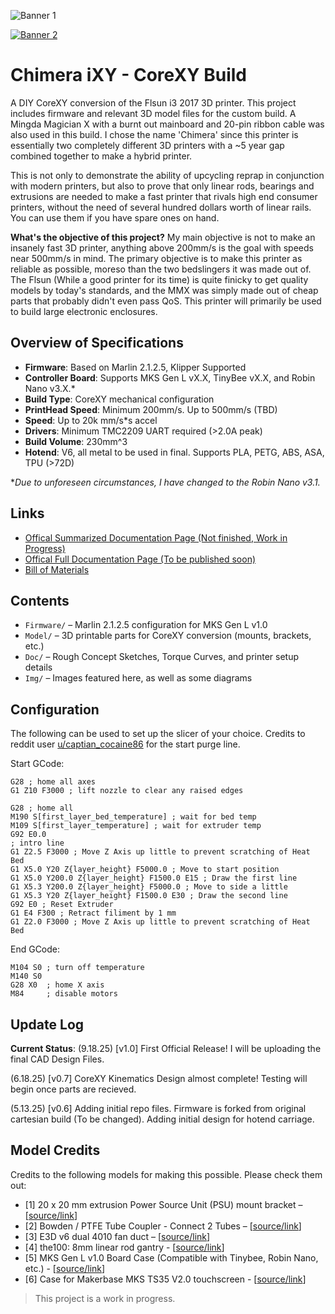 
![Banner 1](https://github.com/v-tw0/ChimeraiXY/blob/main/Img/Banner1.png?raw=true)


[![Banner 2](https://github.com/v-tw0/ChimeraiXY/blob/main/Img/Banner2.png?raw=true)](https://github.com/v-tw0/ChimeraiXY/blob/main/Img/Banner2.png?raw=true)

# Chimera iXY - CoreXY Build

A DIY CoreXY conversion of the Flsun i3 2017 3D printer. This project includes firmware and relevant 3D model files for the custom build. A Mingda Magician X with a burnt out mainboard and 20-pin ribbon cable was also used in this build. I chose the name 'Chimera' since this printer is essentially two completely different 3D printers with a ~5 year gap combined together to make a hybrid printer.

This is not only to demonstrate the ability of upcycling reprap in conjunction with modern printers, but also to prove that only linear rods, bearings and extrusions are needed to make a fast printer that rivals high end consumer printers, without the need of several hundred dollars worth of linear rails. You can use them if you have spare ones on hand.

**What's the objective of this project?** My main objective is not to make an insanely fast 3D printer, anything above 200mm/s is the goal with speeds near 500mm/s in mind. The primary objective is to make this printer as reliable as possible, moreso than the two bedslingers it was made out of. The Flsun (While a good printer for its time) is quite finicky to get quality models by today's standards, and the MMX was simply made out of cheap parts that probably didn't even pass QoS. This printer will primarily be used to build large electronic enclosures. 

## Overview of Specifications

- **Firmware**: Based on Marlin 2.1.2.5, Klipper Supported  
- **Controller Board**: Supports MKS Gen L vX.X, TinyBee vX.X, and Robin Nano v3.X.*
- **Build Type**: CoreXY mechanical configuration
- **PrintHead Speed**: Minimum 200mm/s. Up to 500mm/s (TBD)
- **Speed**: Up to 20k mm/s*s accel
- **Drivers**: Minimum TMC2209 UART required (>2.0A peak)
- **Build Volume**: 230mm^3
- **Hotend**: V6, all metal to be used in final. Supports PLA, PETG, ABS, ASA, TPU (>72D)

**Due to unforeseen circumstances, I have changed to the Robin Nano v3.1.* 

## Links
- [Offical Summarized Documentation Page (Not finished, Work in Progress)](https://v-tw0.github.io/chimeradoc.html)
- [Offical Full Documentation Page (To be published soon)](https://v-tw0.github.io/chimeradocfull.html)
- [Bill of Materials](https://docs.google.com/spreadsheets/d/141LB089onZRFYBLwHDZm7xMRdjYpGHt4JvQGmjNZiB8/edit?gid=0#gid=0)

## Contents

- `Firmware/` – Marlin 2.1.2.5 configuration for MKS Gen L v1.0  
- `Model/` – 3D printable parts for CoreXY conversion (mounts, brackets, etc.)  
- `Doc/` – Rough Concept Sketches, Torque Curves, and printer setup details
- `Img/` – Images featured here, as well as some diagrams

## Configuration
The following can be used to set up the slicer of your choice. Credits to reddit user [u/captian_cocaine86](https://www.reddit.com/r/3Dprinting/comments/u6c5by/purge_line_for_prusaslicer/) for the start purge line.


Start GCode:

```
G28 ; home all axes
G1 Z10 F3000 ; lift nozzle to clear any raised edges

G28 ; home all
M190 S[first_layer_bed_temperature] ; wait for bed temp
M109 S[first_layer_temperature] ; wait for extruder temp
G92 E0.0
; intro line
G1 Z2.5 F3000 ; Move Z Axis up little to prevent scratching of Heat Bed
G1 X5.0 Y20 Z{layer_height} F5000.0 ; Move to start position
G1 X5.0 Y200.0 Z{layer_height} F1500.0 E15 ; Draw the first line
G1 X5.3 Y200.0 Z{layer_height} F5000.0 ; Move to side a little
G1 X5.3 Y20 Z{layer_height} F1500.0 E30 ; Draw the second line
G92 E0 ; Reset Extruder
G1 E4 F300 ; Retract filiment by 1 mm
G1 Z2.0 F3000 ; Move Z Axis up little to prevent scratching of Heat Bed
```

End GCode:
```
M104 S0 ; turn off temperature
M140 S0
G28 X0  ; home X axis
M84     ; disable motors
```

## Update Log
**Current Status**: (9.18.25) [v1.0] First Official Release! I will be uploading the final CAD Design Files.

(6.18.25) [v0.7] CoreXY Kinematics Design almost complete! Testing will begin once parts are recieved.  

(5.13.25) [v0.6] Adding initial repo files. Firmware is forked from original cartesian build (To be changed). Adding initial design for hotend carriage.

## Model Credits
Credits to the following models for making this possible. Please check them out:

- [1] 20 x 20 mm extrusion Power Source Unit (PSU) mount bracket – [[source/link](https://www.printables.com/model/457450-20-x-20-mm-extrusion-power-source-unit-psu-mount-b/files)]  
- [2] Bowden / PTFE Tube Coupler - Connect 2 Tubes – [[source/link](https://makerworld.com/en/models/664607-bowden-ptfe-tube-coupler-connect-2-tubes#profileId-591977)]  
- [3] E3D v6 dual 4010 fan duct – [[source/link](https://www.printables.com/model/239901-e3d-v6-dual-4010-fan-duct/files)]  
- [4] the100: 8mm linear rod gantry - [[source/link](https://github.com/MSzturc/the100/tree/main/STL/Gantry)]
- [5] MKS Gen L v1.0 Board Case (Compatible with Tinybee, Robin Nano, etc.) - [[source/link](https://www.thingiverse.com/thing:2239770)]
- [6] Case for Makerbase MKS TS35 V2.0 touchscreen - [[source/link](https://www.printables.com/model/83429-case-for-makerbase-mks-ts35-v20-touchscreen/comments)]

> This project is a work in progress.
